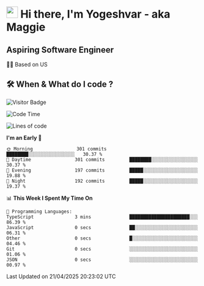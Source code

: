 <h1><img src="https://emojis.slackmojis.com/emojis/images/1531849430/4246/blob-sunglasses.gif?1531849430" width="30"/> Hi there, I'm Yogeshvar - aka Maggie</h1>

## Aspiring Software Engineer
🏂🏻  Based on US 

## 🛠 When & What do I code ?  

![Visitor Badge](https://visitor-badge.feriirawann.repl.co?username=yogeshvar&repo=yogeshvar&label=Visitors&style=plastic&color=%23457BFF&contentType=svg)

<!--START_SECTION:waka-->
![Code Time](http://img.shields.io/badge/Code%20Time-2%2C927%20hrs%2047%20mins-blue)

![Lines of code](https://img.shields.io/badge/From%20Hello%20World%20I%27ve%20Written-3.9%20million%20lines%20of%20code-blue)

**I'm an Early 🐤** 

```text
🌞 Morning                301 commits         ████████░░░░░░░░░░░░░░░░░   30.37 % 
🌆 Daytime                301 commits         ████████░░░░░░░░░░░░░░░░░   30.37 % 
🌃 Evening                197 commits         █████░░░░░░░░░░░░░░░░░░░░   19.88 % 
🌙 Night                  192 commits         █████░░░░░░░░░░░░░░░░░░░░   19.37 % 
```


📊 **This Week I Spent My Time On** 

```text
💬 Programming Languages: 
TypeScript               3 mins              ██████████████████████░░░   86.39 % 
JavaScript               0 secs              ██░░░░░░░░░░░░░░░░░░░░░░░   06.31 % 
Other                    0 secs              █░░░░░░░░░░░░░░░░░░░░░░░░   04.46 % 
Git                      0 secs              ░░░░░░░░░░░░░░░░░░░░░░░░░   01.06 % 
JSON                     0 secs              ░░░░░░░░░░░░░░░░░░░░░░░░░   00.97 % 
```


 Last Updated on 21/04/2025 20:23:02 UTC
<!--END_SECTION:waka-->
